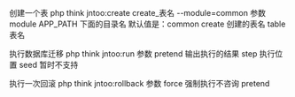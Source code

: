 
创建一个表
php think jntoo:create create_表名 --module=common
参数
module APP_PATH 下面的目录名 默认值是：common
create 创建的表名
table  表名


执行数据库迁移
php think jntoo:run
参数
pretend 输出执行的结果
step    执行位置
seed    暂时不支持

执行一次回滚
php think jntoo:rollback
参数
force  强制执行不咨询
pretend 

